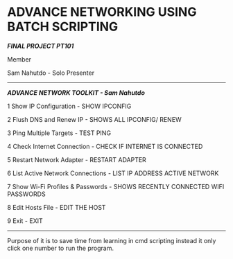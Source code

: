 # ADVANCE NETWORKING USING BATCH SCRIPTING

***FINAL PROJECT PT101***

Member

Sam Nahutdo - Solo Presenter

*******
***ADVANCE NETWORK TOOLKIT - Sam Nahutdo***

1  Show IP Configuration - SHOW IPCONFIG

2  Flush DNS and Renew IP - SHOWS ALL IPCONFIG/ RENEW

3  Ping Multiple Targets - TEST PING

4  Check Internet Connection - CHECK IF INTERNET IS CONNECTED

5  Restart Network Adapter - RESTART ADAPTER

6  List Active Network Connections - LIST IP ADDRESS ACTIVE NETWORK

7  Show Wi-Fi Profiles & Passwords - SHOWS RECENTLY CONNECTED WIFI PASSWORDS

8  Edit Hosts File - EDIT THE HOST 

9  Exit - EXIT

*******



Purpose of it is to save time from learning in cmd scripting instead it only click one number to run the program.
